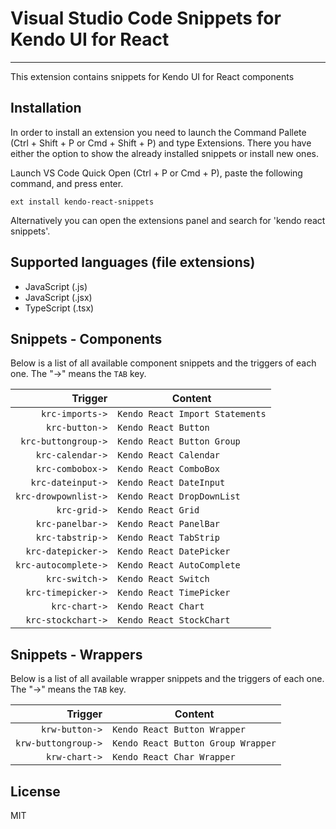 # Visual Studio Code Snippets for Kendo UI for React

-------------------

This extension contains snippets for Kendo UI for React components

## Installation

In order to install an extension you need to launch the Command Pallete (Ctrl + Shift + P or Cmd + Shift + P) and type Extensions.
There you have either the option to show the already installed snippets or install new ones.

Launch VS Code Quick Open (Ctrl + P or Cmd + P), paste the following command, and press enter.

`ext install kendo-react-snippets`

Alternatively you can open the extensions panel and search for 'kendo react snippets'.

## Supported languages (file extensions)

* JavaScript (.js)
* JavaScript (.jsx)
* TypeScript (.tsx)

## Snippets - Components

Below is a list of all available component snippets and the triggers of each one. The "->" means the `TAB` key.

| Trigger  | Content |
| -------: | ------- |
| `krc-imports->` | `Kendo React Import Statements` |
| `krc-button->` | `Kendo React Button` |
| `krc-buttongroup->` | `Kendo React Button Group` |
| `krc-calendar->` | `Kendo React Calendar` |
| `krc-combobox->` | `Kendo React ComboBox` |
| `krc-dateinput->` | `Kendo React DateInput` |
| `krc-drowpownlist->` | `Kendo React DropDownList` |
| `krc-grid->` | `Kendo React Grid` |
| `krc-panelbar->` | `Kendo React PanelBar` |
| `krc-tabstrip->` | `Kendo React TabStrip` |
| `krc-datepicker->` | `Kendo React DatePicker` |
| `krc-autocomplete->` | `Kendo React AutoComplete` |
| `krc-switch->` | `Kendo React Switch` |
| `krc-timepicker->` | `Kendo React TimePicker` |
| `krc-chart->` | `Kendo React Chart` |
| `krc-stockchart->` | `Kendo React StockChart` |

## Snippets - Wrappers

Below is a list of all available wrapper snippets and the triggers of each one. The "->" means the `TAB` key.

| Trigger  | Content |
| -------: | ------- |
| `krw-button->` | `Kendo React Button Wrapper` |
| `krw-buttongroup->` | `Kendo React Button Group Wrapper` |
| `krw-chart->` | `Kendo React Char Wrapper` |

## License

MIT